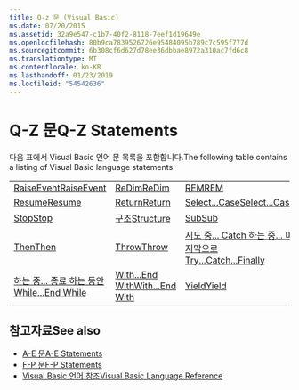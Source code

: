 ```yaml
---
title: Q-z 문 (Visual Basic)
ms.date: 07/20/2015
ms.assetid: 32a9e547-c1b7-40f2-8118-7eef1d19649e
ms.openlocfilehash: 80b9ca7839526726e95484095b789c7c595f777d
ms.sourcegitcommit: 6b308cf6d627d78ee36dbbae8972a310ac7fd6c8
ms.translationtype: MT
ms.contentlocale: ko-KR
ms.lasthandoff: 01/23/2019
ms.locfileid: "54542636"
---
```

# <a name="q-z-statements"></a><span data-ttu-id="aa5e9-102">Q-Z 문</span><span class="sxs-lookup"><span data-stu-id="aa5e9-102">Q-Z Statements</span></span>
<span data-ttu-id="aa5e9-103">다음 표에서 Visual Basic 언어 문 목록을 포함합니다.</span><span class="sxs-lookup"><span data-stu-id="aa5e9-103">The following table contains a listing of Visual Basic language statements.</span></span>  
  
|||||  
|---|---|---|---|  
|[<span data-ttu-id="aa5e9-104">RaiseEvent</span><span class="sxs-lookup"><span data-stu-id="aa5e9-104">RaiseEvent</span></span>](../../../visual-basic/language-reference/statements/raiseevent-statement.md)|[<span data-ttu-id="aa5e9-105">ReDim</span><span class="sxs-lookup"><span data-stu-id="aa5e9-105">ReDim</span></span>](../../../visual-basic/language-reference/statements/redim-statement.md)|[<span data-ttu-id="aa5e9-106">REM</span><span class="sxs-lookup"><span data-stu-id="aa5e9-106">REM</span></span>](../../../visual-basic/language-reference/statements/rem-statement.md)|[<span data-ttu-id="aa5e9-107">RemoveHandler</span><span class="sxs-lookup"><span data-stu-id="aa5e9-107">RemoveHandler</span></span>](../../../visual-basic/language-reference/statements/removehandler-statement.md)|  
|[<span data-ttu-id="aa5e9-108">Resume</span><span class="sxs-lookup"><span data-stu-id="aa5e9-108">Resume</span></span>](../../../visual-basic/language-reference/statements/resume-statement.md)|[<span data-ttu-id="aa5e9-109">Return</span><span class="sxs-lookup"><span data-stu-id="aa5e9-109">Return</span></span>](../../../visual-basic/language-reference/statements/return-statement.md)|[<span data-ttu-id="aa5e9-110">Select...Case</span><span class="sxs-lookup"><span data-stu-id="aa5e9-110">Select...Case</span></span>](../../../visual-basic/language-reference/statements/select-case-statement.md)|[<span data-ttu-id="aa5e9-111">Set</span><span class="sxs-lookup"><span data-stu-id="aa5e9-111">Set</span></span>](../../../visual-basic/language-reference/statements/set-statement.md)|  
|[<span data-ttu-id="aa5e9-112">Stop</span><span class="sxs-lookup"><span data-stu-id="aa5e9-112">Stop</span></span>](../../../visual-basic/language-reference/statements/stop-statement.md)|[<span data-ttu-id="aa5e9-113">구조</span><span class="sxs-lookup"><span data-stu-id="aa5e9-113">Structure</span></span>](../../../visual-basic/language-reference/statements/structure-statement.md)|[<span data-ttu-id="aa5e9-114">Sub</span><span class="sxs-lookup"><span data-stu-id="aa5e9-114">Sub</span></span>](../../../visual-basic/language-reference/statements/sub-statement.md)|[<span data-ttu-id="aa5e9-115">SyncLock</span><span class="sxs-lookup"><span data-stu-id="aa5e9-115">SyncLock</span></span>](../../../visual-basic/language-reference/statements/synclock-statement.md)|  
|[<span data-ttu-id="aa5e9-116">Then</span><span class="sxs-lookup"><span data-stu-id="aa5e9-116">Then</span></span>](../../../visual-basic/language-reference/statements/then-statement.md)|[<span data-ttu-id="aa5e9-117">Throw</span><span class="sxs-lookup"><span data-stu-id="aa5e9-117">Throw</span></span>](../../../visual-basic/language-reference/statements/throw-statement.md)|[<span data-ttu-id="aa5e9-118">시도 중... Catch 하는 중... 마지막으로</span><span class="sxs-lookup"><span data-stu-id="aa5e9-118">Try...Catch...Finally</span></span>](../../../visual-basic/language-reference/statements/try-catch-finally-statement.md)|[<span data-ttu-id="aa5e9-119">Using</span><span class="sxs-lookup"><span data-stu-id="aa5e9-119">Using</span></span>](../../../visual-basic/language-reference/statements/using-statement.md)|  
|[<span data-ttu-id="aa5e9-120">하는 중... 종료 하는 동안</span><span class="sxs-lookup"><span data-stu-id="aa5e9-120">While...End While</span></span>](../../../visual-basic/language-reference/statements/while-end-while-statement.md)|[<span data-ttu-id="aa5e9-121">With...End With</span><span class="sxs-lookup"><span data-stu-id="aa5e9-121">With...End With</span></span>](../../../visual-basic/language-reference/statements/with-end-with-statement.md)|[<span data-ttu-id="aa5e9-122">Yield</span><span class="sxs-lookup"><span data-stu-id="aa5e9-122">Yield</span></span>](../../../visual-basic/language-reference/statements/yield-statement.md)||  
  
## <a name="see-also"></a><span data-ttu-id="aa5e9-123">참고자료</span><span class="sxs-lookup"><span data-stu-id="aa5e9-123">See also</span></span>
- [<span data-ttu-id="aa5e9-124">A-E 문</span><span class="sxs-lookup"><span data-stu-id="aa5e9-124">A-E Statements</span></span>](../../../visual-basic/language-reference/statements/a-e-statements.md)
- [<span data-ttu-id="aa5e9-125">F-P 문</span><span class="sxs-lookup"><span data-stu-id="aa5e9-125">F-P Statements</span></span>](../../../visual-basic/language-reference/statements/f-p-statements.md)
- [<span data-ttu-id="aa5e9-126">Visual Basic 언어 참조</span><span class="sxs-lookup"><span data-stu-id="aa5e9-126">Visual Basic Language Reference</span></span>](../../../visual-basic/language-reference/index.md)
